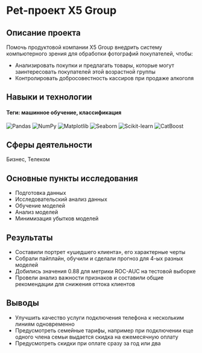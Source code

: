 # Pet-проект X5 Group

## Описание проекта
Помочь продуктовой компании X5 Group внедрить систему компьютерного зрения для обработки фотографий покупателей, чтобы:
- Анализировать покупки и предлагать товары, которые могут заинтересовать покупателей этой возрастной группы
- Контролировать добросовестность кассиров при продаже алкоголя

## Навыки и технологии
#### Теги: машинное обучение, классификация
![Pandas](https://img.shields.io/badge/Pandas-black?style=flat&logo=pandas&logoColor=orange)
![NumPy](https://img.shields.io/badge/NumPy-black?style=flat&logo=numpy&logoColor=orange)
![Matplotlib](https://img.shields.io/badge/Matplotlib-black?style=flat&logo=matplotlib&logoColor=orange)
![Seaborn](https://img.shields.io/badge/Seaborn-black?style=flat&logo=seaborn&logoColor=orange)
![Scikit-learn](https://img.shields.io/badge/scikit--learn-black?style=flat&logo=scikit-learn&logoColor=orange)
![CatBoost](https://img.shields.io/badge/CatBoost-black?style=flat&logoColor=orange)

## Сферы деятельности
Бизнес, Телеком

## Основные пункты исследования
- Подготовка данных
- Исследовательский анализ данных
- Обучение моделей
- Анализ моделей
- Минимизация убытков моделей

## Результаты
- Составили портрет «ушедшего клиента», его характерные черты
- Собрали пайплайн, обучили и сделали прогноз для 4-ых разных моделей
- Добились значения 0.88 для метрики ROC-AUC на тестовой выборке
- Провели анализ важности признаков и составили общие рекомендации для снижения оттока клиентов

## Выводы
- Улучшить качество услуги подключения телефона к нескольким линиям одновременно
- Предусмотреть семейные тарифы, например при подключении еще одного члена семьи выдается скидка на ежемесячную оплату
- Предусмотреть скидки при оплате сразу за год или два

